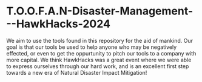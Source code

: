 # T.O.O.F.A.N-Disaster-Management---HawkHacks-2024

We aim to use the tools found in this repository for the aid of mankind. Our goal is that our tools be used to help anyone who may be negatively effected, or even to get the oppurtunity to pitch our tools to a company with more capital. We think HawkHacks was a great event where we were able to express ourselves through our hard work, and is an excellent first step towards a new era of Natural Disaster Impact Mitigation!

